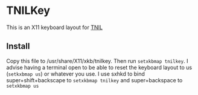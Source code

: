 # TNILKey

This is an X11 keyboard layout for [TNIL](https://ithkuil.net)
## Install
Copy this file to /usr/share/X11/xkb/tnilkey. Then run `setxkbmap tnilkey`. I advise having a terminal open to be able to reset the keyboard layout to us (`setkxbmap us`) or whatever you use. I use sxhkd to bind super+shift+backscape to `setxkbmap tnilkey` and super+backspace to `setxkbmap us`

